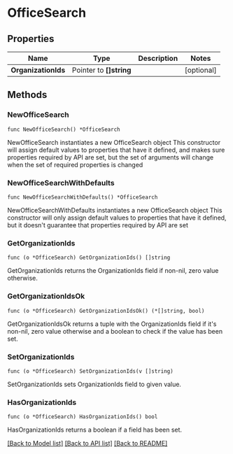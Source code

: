 # OfficeSearch

## Properties

Name | Type | Description | Notes
------------ | ------------- | ------------- | -------------
**OrganizationIds** | Pointer to **[]string** |  | [optional] 

## Methods

### NewOfficeSearch

`func NewOfficeSearch() *OfficeSearch`

NewOfficeSearch instantiates a new OfficeSearch object
This constructor will assign default values to properties that have it defined,
and makes sure properties required by API are set, but the set of arguments
will change when the set of required properties is changed

### NewOfficeSearchWithDefaults

`func NewOfficeSearchWithDefaults() *OfficeSearch`

NewOfficeSearchWithDefaults instantiates a new OfficeSearch object
This constructor will only assign default values to properties that have it defined,
but it doesn't guarantee that properties required by API are set

### GetOrganizationIds

`func (o *OfficeSearch) GetOrganizationIds() []string`

GetOrganizationIds returns the OrganizationIds field if non-nil, zero value otherwise.

### GetOrganizationIdsOk

`func (o *OfficeSearch) GetOrganizationIdsOk() (*[]string, bool)`

GetOrganizationIdsOk returns a tuple with the OrganizationIds field if it's non-nil, zero value otherwise
and a boolean to check if the value has been set.

### SetOrganizationIds

`func (o *OfficeSearch) SetOrganizationIds(v []string)`

SetOrganizationIds sets OrganizationIds field to given value.

### HasOrganizationIds

`func (o *OfficeSearch) HasOrganizationIds() bool`

HasOrganizationIds returns a boolean if a field has been set.


[[Back to Model list]](../README.md#documentation-for-models) [[Back to API list]](../README.md#documentation-for-api-endpoints) [[Back to README]](../README.md)


